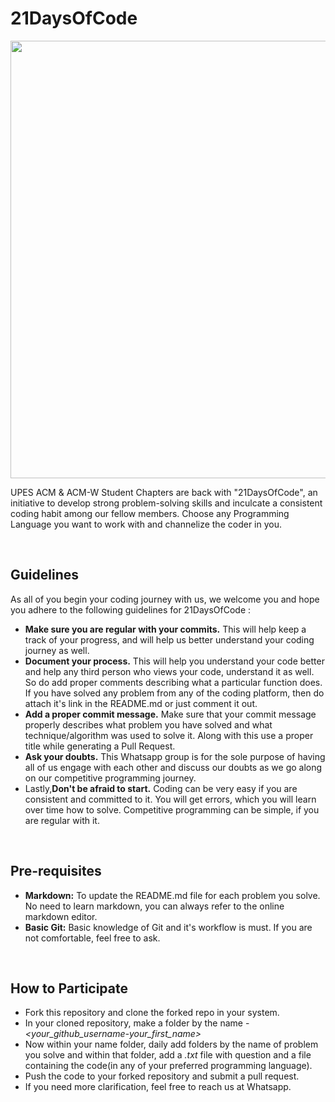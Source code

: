 # 21DaysOfCode

<p align="center">
<img width="700" src="https://user-images.githubusercontent.com/57986361/121873604-2a78ab00-cd24-11eb-9cea-68e7577e594e.png"/>
</p>

UPES ACM & ACM-W Student Chapters are back with "21DaysOfCode", an initiative to develop strong problem-solving skills and inculcate a consistent coding habit among our fellow members. Choose any Programming Language you want to work with and channelize the coder in you.

</br>

## Guidelines

As all of you begin your coding journey with us, we welcome you and hope you adhere to the following guidelines for 21DaysOfCode :

- **Make sure you are regular with your commits.** This will help keep a track of your progress, and will help us better understand your coding journey as well.
- **Document your process.** This will help you understand your code better and help any third person who views your code, understand it as well. So do add proper comments describing what a particular function does. If you have solved any problem from any of the coding platform, then do attach it's link in the README.md or just comment it out.
- **Add a proper commit message.** Make sure that your commit message properly describes what problem you have solved and what technique/algorithm was used to solve it. Along with this use a proper title while generating a Pull Request.
- **Ask your doubts.** This Whatsapp group is for the sole purpose of having all of us engage with each other and discuss our doubts as we go along on our competitive programming journey.
- Lastly,**Don't be afraid to start.** Coding can be very easy if you are consistent and committed to it. You will get errors, which you will learn over time how to solve. Competitive programming can be simple, if you are regular with it.

</br>

## Pre-requisites

- **Markdown:** To update the README.md file for each problem you solve. No need to learn markdown, you can always refer to the online markdown editor.
- **Basic Git:** Basic knowledge of Git and it's workflow is must. If you are not comfortable, feel free to ask.

</br>

## How to Participate

- Fork this repository and clone the forked repo in your system.
- In your cloned repository, make a folder by the name - *<your_github_username-your_first_name>*
- Now within your name folder, daily add folders by the name of problem you solve and within that folder, add a *.txt* file with question and a file containing the code(in any of your preferred programming language).
- Push the code to your forked repository and submit a pull request.
- If you need more clarification, feel free to reach us at Whatsapp.
